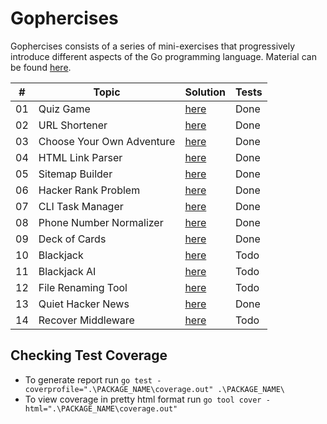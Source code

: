 # Gophercises

Gophercises consists of a series of mini-exercises that progressively introduce different aspects of the Go programming language.
Material can be found [here](https://courses.calhoun.io/courses/cor_gophercises).

| #  | Topic                     | Solution                                    | Tests |
|----|---------------------------|---------------------------------------------|-------|
| 01 | Quiz Game                 | [here](./quiz_game/README.md)               | Done  |
| 02 | URL Shortener             | [here](./url_shortener/README.md)           | Done  |
| 03 | Choose Your Own Adventure | [here](./choose_your_adventure/README.md)   | Done  |
| 04 | HTML Link Parser          | [here](./html_link_parser/README.md)        | Done  |
| 05 | Sitemap Builder           | [here](./sitemap_builder/README.md)         | Done  |
| 06 | Hacker Rank Problem       | [here](./strings_and_bytes/README.md)       | Done  |
| 07 | CLI Task Manager          | [here](./cli_task_manager/README.md)        | Done  |
| 08 | Phone Number Normalizer   | [here](./phone_number_normalizer/README.md) | Done  |
| 09 | Deck of Cards             | [here](./deck_of_cards/README.md)           | Done  |
| 10 | Blackjack                 | [here](./blackjack/README.md)               | Todo  |
| 11 | Blackjack AI              | [here](./blackjack_ai/README.md)            | Todo  |
| 12 | File Renaming Tool        | [here](./file_renaming_tool/README.md)      | Todo  |
| 13 | Quiet Hacker News         | [here](./hacker_news/README.md)             | Done  |
| 14 | Recover Middleware        | [here](./recover_middleware/README.md)      | Todo  |

## Checking Test Coverage

- To generate report run `go test -coverprofile=".\PACKAGE_NAME\coverage.out" .\PACKAGE_NAME\`
- To view coverage in pretty html format run `go tool cover -html=".\PACKAGE_NAME\coverage.out"`
